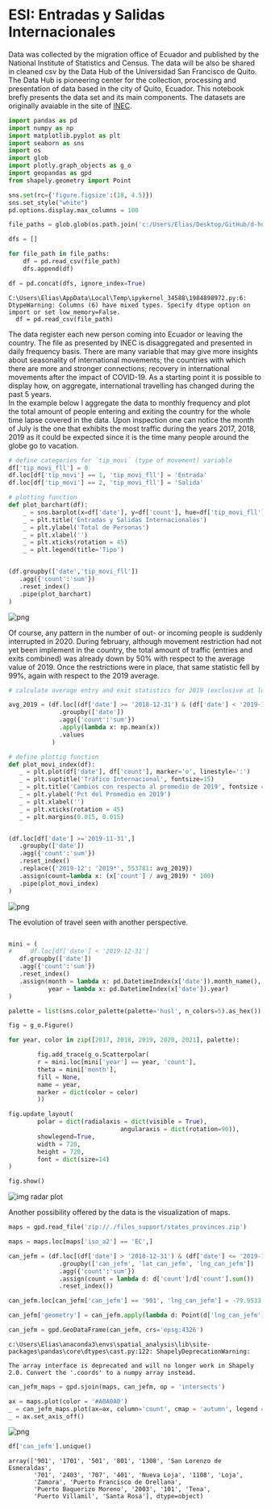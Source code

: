 # ESI: Entradas y Salidas Internacionales
Data was collected by the migration office of Ecuador and published by the National Institute of Statistics and Census. The data will be also be shared in cleaned csv by the Data Hub of the Universidad San Francisco de Quito. The Data Hub is pioneering center for the collection, processing and presentation of data based in the city of Quito, Ecuador. This notebook brefly presents the data set and its main components. The datasets are originally avaiable in the site of [INEC](https://www.ecuadorencifras.gob.ec/entradas-y-salidas-internacionales/).


```python
import pandas as pd
import numpy as np
import matplotlib.pyplot as plt
import seaborn as sns
import os 
import glob
import plotly.graph_objects as g_o
import geopandas as gpd
from shapely.geometry import Point

sns.set(rc={'figure.figsize':(18, 4.5)})
sns.set_style("white")
pd.options.display.max_columns = 100

```


```python
file_paths = glob.glob(os.path.join('c:/Users/Elias/Desktop/GitHub/d-hub/data/esi/files/', '*.csv'))

dfs = []

for file_path in file_paths:
    df = pd.read_csv(file_path)
    dfs.append(df)

df = pd.concat(dfs, ignore_index=True)
```

    C:\Users\Elias\AppData\Local\Temp\ipykernel_34588\1984898972.py:6: DtypeWarning: Columns (6) have mixed types. Specify dtype option on import or set low_memory=False.
      df = pd.read_csv(file_path)
    

The data register each new person coming into Ecuador or leaving the country. The file as presented by INEC is disaggregated and presented in daily frequency basis. There are many variable that may give more insights about seasonality of international movements; the countries with which there are more and stronger connections; recovery in international movements after the impact of COVID-19. As a starting point it is possible to display how, on aggregate, international travelling has changed during the past 5 years.\
In the example below I aggregate the data to monthly frequency and plot the total amount of people entering and exiting the country for the whole time lapse covered in the data. Upon inspection one can notice the month of July is the one that exhibits the most traffic during the years 2017, 2018, 2019 as it could be expected since it is the time many people around the globe go to vacation.


```python
# define categories for `tip_movi` (type of movement) variable
df['tip_movi_fll'] = 0
df.loc[df['tip_movi'] == 1, 'tip_movi_fll'] = 'Entrada'
df.loc[df['tip_movi'] == 2, 'tip_movi_fll'] = 'Salida'

# plotting function
def plot_barchart(df):
    _ = sns.barplot(x=df['date'], y=df['count'], hue=df['tip_movi_fll'], palette='dark')
    _ = plt.title('Entradas y Salidas Internacionales')
    _ = plt.ylabel('Total de Personas')
    _ = plt.xlabel('')
    _ = plt.xticks(rotation = 45) 
    _ = plt.legend(title='Tipo')


(df.groupby(['date','tip_movi_fll'])
   .agg({'count':'sum'})
   .reset_index()
   .pipe(plot_barchart)
)
```


    
![png](files_support/first.png)
    


Of course, any pattern in the number of out- or incoming people is suddenly interrupted in 2020. During february, although movement restriction had not yet been implement in the country, the total amount of traffic (entries and exits combined) was already down by 50% with respect to the average value of 2019. Once the restrictions were in place, that same statistic fell by 99%, again with respect to the 2019 average.


```python
# calculate average entry and exit statistics for 2019 (exclusive at lower tail, inclusive at upper tail)

avg_2019 = (df.loc[(df['date'] >= '2018-12-31') & (df['date'] < '2019-12-31'), ]
              .groupby(['date'])
              .agg({'count':'sum'})
              .apply(lambda x: np.mean(x))
              .values
            )

# define plottig function
def plot_movi_index(df):
   _ = plt.plot(df['date'], df['count'], marker='o', linestyle=':')
   _ = plt.suptitle('Tráfico Internacional', fontsize=15)
   _ = plt.title('Cambios con respecto al promedio de 2019', fontsize = 10)
   _ = plt.ylabel('Pct del Promedio en 2019')
   _ = plt.xlabel('')
   _ = plt.xticks(rotation = 45)
   _ = plt.margins(0.015, 0.015)


(df.loc[df['date'] >='2019-11-31',]
   .groupby(['date'])
   .agg({'count':'sum'})
   .reset_index()
   .replace({'2019-12': '2019*', 553781: avg_2019})
   .assign(count=lambda x: (x['count'] / avg_2019) * 100)
   .pipe(plot_movi_index)
)
```


    
![png](files_support/second.png)
    


The evolution of travel seen with another perspective.


```python

mini = (
#     df.loc[df['date'] < '2019-12-31']
   df.groupby(['date'])
   .agg({'count':'sum'})
   .reset_index()
   .assign(month = lambda x: pd.DatetimeIndex(x['date']).month_name(),
           year = lambda x: pd.DatetimeIndex(x['date']).year)
)

palette = list(sns.color_palette(palette='husl', n_colors=5).as_hex())

fig = g_o.Figure()

for year, color in zip([2017, 2018, 2019, 2020, 2021], palette):

        fig.add_trace(g_o.Scatterpolar(
        r = mini.loc[mini['year'] == year, 'count'],
        theta = mini['month'],
        fill = None,
        name = year,
        marker = dict(color = color)
        ))

fig.update_layout(
        polar = dict(radialaxis = dict(visible = True),
                               angularaxis = dict(rotation=90)),
        showlegend=True,
        width = 720,
        height = 720,
        font = dict(size=14)
)

fig.show()
```



![img radar plot](files_support/radar_plot.png)

Another possibility offered by the data is the visualization of maps.


```python
maps = gpd.read_file('zip://./files_support/states_provinces.zip')

maps = maps.loc[maps['iso_a2'] == 'EC',]
```


```python
can_jefm = (df.loc[(df['date'] > '2018-12-31') & (df['date'] <= '2019-12-31')]
              .groupby(['can_jefm', 'lat_can_jefm', 'lng_can_jefm'])
              .agg({'count':'sum'})
              .assign(count = lambda d: d['count']/d['count'].sum())
              .reset_index())

can_jefm.loc[can_jefm['can_jefm'] == '901', 'lng_can_jefm'] = -79.9533

can_jefm['geometry'] = can_jefm.apply(lambda d: Point(d['lng_can_jefm'], d['lat_can_jefm']), axis = 1)

can_jefm = gpd.GeoDataFrame(can_jefm, crs='epsg:4326')
```

    c:\Users\Elias\anaconda3\envs\spatial_analysis\lib\site-packages\pandas\core\dtypes\cast.py:122: ShapelyDeprecationWarning:
    
    The array interface is deprecated and will no longer work in Shapely 2.0. Convert the '.coords' to a numpy array instead.
    
    


```python
can_jefm_maps = gpd.sjoin(maps, can_jefm, op = 'intersects')

ax = maps.plot(color = '#A0A0A0')
_ = can_jefm_maps.plot(ax=ax, column='count', cmap = 'autumn', legend = 'True')
_ = ax.set_axis_off()
```


    
![png](files_support/fourth.png)
    



```python
df['can_jefm'].unique()
```




    array(['901', '1701', '501', '801', '1308', 'San Lorenzo de Esmeraldas',
           '701', '2403', '707', '401', 'Nueva Loja', '1108', 'Loja',
           'Zamora', 'Puerto Francisco de Orellana',
           'Puerto Baquerizo Moreno', '2003', '101', 'Tena',
           'Puerto Villamil', 'Santa Rosa'], dtype=object)




```python

```
